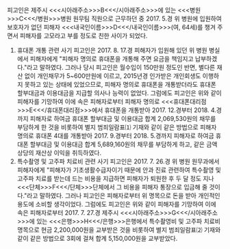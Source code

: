 피고인은 제주시 <<<시아래주소>>>B<<</시아래주소>>>에 있는 <<<병원>>>C<<</병원>>>병원 원무팀 직원으로 근무하던 중 2017. 5.경 위 병원에 입원하여 보호자가 없던 피해자 <<<내국인이름>>>D<<</내국인이름>>>(여, 64세)를 챙겨 주면서 피해자를 고모라고 부를 정도로 친한 사이가 되었다.
1. 휴대폰 개통 관련 사기
피고인은 2017. 8. 17.경 피해자가 입원해 있던 위 병원 병실에서 피해자에게 "피해자 명의로 휴대폰을 개통해 주면 요금을 책임지고 납부하겠다."라고 말하였다.
그러나 당시 피고인은 월수입이 150만원 정도인 반면, 별다른 재산 없이 개인채무가 5~600만원에 이르고, 2015년경 인가받은 개인회생도 이행하지 못하고 있는 상태에 있었으므로, 피해자 명의로 휴대폰을 개통받더라도 휴대폰 할부대금과 이용대금을 지급할 의사나 능력이 없었다.
그럼에도 피고인은 위와 같이 피해자를 기망하여 이에 속은 피해자로부터 피해자 명의로 <<<휴대폰대리점>>>E<<</휴대폰대리점>>>에서 휴대폰을 개통받아 2017. 12.경부터 2018. 4.경까지 피해자로 하여금 휴대폰 할부대금 및 이용대금 합계 2,069,530원의 채무를 부담하게 한 것을 비롯하여 별지 범죄일람표⑴ 기재와 같이 같은 방법으로 피해자 명의로 휴대폰 4대를 개통받아 2017. 9.경부터 2018. 5.경까지 피해자로 하여금 휴대폰 할부대금 및 이용대금 합계 5,689,160원의 채무를 부담하게 하고, 같은 금액 상당의 재산상 이익을 취득하였다.
2. 특수촬영 및 고주파 치료비 관련 사기
피고인은 2017. 7. 26.경 위 병원 원무과에서 피해자에게 "피해자가 기초생활수급자이기 때문에 안과 진료 관련하여 특수촬영 및 고주파 치료를 받는데 드는 비용을 지급하면 피해자가 퇴원한 후 두 달 정도 지나 <<<단체>>>F<<</단체>>>단체에서 그 비용을 피해자 통장으로 입금해 줄 것이다."라고 말하였다.
그러나 피고인은 피해자로부터 위 명목으로 돈을 받아 개인적인 용도에 소비할 생각이었다.
그럼에도 피고인은 위와 같이 피해자를 기망하여 이에 속은 피해자로부터 2017. 7. 27.경 제주시 <<<시아래주소>>>G<<</시아래주소>>>에 있는 <<<은행>>>H<<</은행>>>은행에서 특수촬영비 및 고주파 치료비 명목으로 현금 2,200,000원을 교부받은 것을 비롯하여 별지 범죄일람표⑵ 기재와 같이 같은 방법으로 3회에 걸쳐 합계 5,150,000원을 교부받았다.